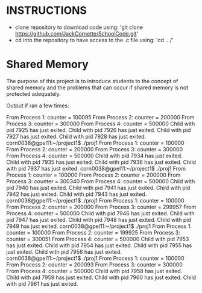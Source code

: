 # INSTRUCTIONS
- clone repository to download code using: 'git clone https://github.com/JackCornette/SchoolCode.git'
- cd into the repository to have access to the .c file using: 'cd .../'

# Shared Memory
The purpose of this project is to introduce students to the concept of shared memory and the problems that 
can occur if shared memory is not protected adequately.

Output if ran a few times:

From Process 1: counter = 100095
From Process 2: counter = 200000
From Process 3: counter = 300000
From Process 4: counter = 500000
Child with pid 7925 has just exited.
Child with pid 7926 has just exited.
Child with pid 7927 has just exited.
Child with pid 7928 has just exited.
corn0038@gpel11:~/project1$ ./proj1
From Process 1: counter = 100000
From Process 2: counter = 200000
From Process 3: counter = 300000
From Process 4: counter = 500000
Child with pid 7934 has just exited.
Child with pid 7935 has just exited.
Child with pid 7936 has just exited.
Child with pid 7937 has just exited.
corn0038@gpel11:~/project1$ ./proj1
From Process 1: counter = 100000
From Process 2: counter = 200000
From Process 3: counter = 300340
From Process 4: counter = 500000
Child with pid 7940 has just exited.
Child with pid 7941 has just exited.
Child with pid 7942 has just exited.
Child with pid 7943 has just exited.
corn0038@gpel11:~/project1$ ./proj1
From Process 1: counter = 100000
From Process 2: counter = 200000
From Process 3: counter = 299957
From Process 4: counter = 500000
Child with pid 7946 has just exited.
Child with pid 7947 has just exited.
Child with pid 7948 has just exited.
Child with pid 7949 has just exited.
corn0038@gpel11:~/project1$ ./proj1
From Process 1: counter = 100000
From Process 2: counter = 199925
From Process 3: counter = 300051
From Process 4: counter = 500000
Child with pid 7953 has just exited.
Child with pid 7954 has just exited.
Child with pid 7955 has just exited.
Child with pid 7956 has just exited.
corn0038@gpel11:~/project1$ ./proj1
From Process 1: counter = 100000
From Process 2: counter = 200093
From Process 3: counter = 300000
From Process 4: counter = 500000
Child with pid 7958 has just exited.
Child with pid 7959 has just exited.
Child with pid 7960 has just exited.
Child with pid 7961 has just exited.


